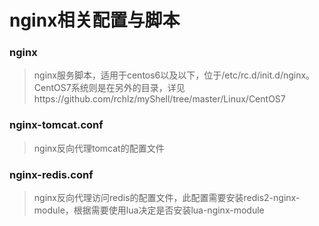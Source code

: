﻿# nginx相关配置与脚本

### nginx
> nginx服务脚本，适用于centos6以及以下，位于/etc/rc.d/init.d/nginx。
> CentOS7系统则是在另外的目录，详见https://github.com/rchlz/myShell/tree/master/Linux/CentOS7

### nginx-tomcat.conf
> nginx反向代理tomcat的配置文件

### nginx-redis.conf
> nginx反向代理访问redis的配置文件，此配置需要安装redis2-nginx-module，根据需要使用lua决定是否安装lua-nginx-module
